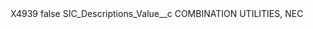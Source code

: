 <?xml version="1.0" encoding="UTF-8"?>
<CustomMetadata xmlns="http://soap.sforce.com/2006/04/metadata" xmlns:xsi="http://www.w3.org/2001/XMLSchema-instance" xmlns:xsd="http://www.w3.org/2001/XMLSchema">
    <label>X4939</label>
    <protected>false</protected>
    <values>
        <field>SIC_Descriptions_Value__c</field>
        <value xsi:type="xsd:string">COMBINATION UTILITIES, NEC</value>
    </values>
</CustomMetadata>
